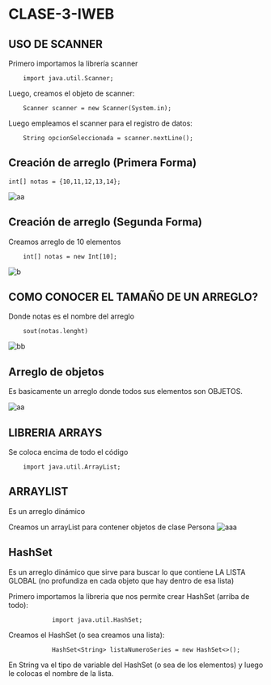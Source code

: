 # CLASE-3-IWEB

## USO DE SCANNER

Primero importamos la librería scanner

        import java.util.Scanner;
        
Luego, creamos el objeto de scanner:

        Scanner scanner = new Scanner(System.in);
Luego empleamos el scanner para el registro de datos:

        String opcionSeleccionada = scanner.nextLine();

## Creación de arreglo (Primera Forma)
    int[] notas = {10,11,12,13,14};
    
![aa](https://github.com/SergioABS0813/CLASE-3-IWEB/assets/134556600/edf4f83c-4f57-458a-b751-067fbdd59bf4)

## Creación de arreglo (Segunda Forma)
Creamos arreglo de 10 elementos

        int[] notas = new Int[10];
    
![b](https://github.com/SergioABS0813/CLASE-3-IWEB/assets/134556600/ab75282e-4a22-47b0-b6e2-7a3a21ea0260)

## COMO CONOCER EL TAMAÑO DE UN ARREGLO?
Donde notas es el nombre del arreglo

        sout(notas.lenght)
    
![bb](https://github.com/SergioABS0813/CLASE-3-IWEB/assets/134556600/fde56f2f-57fc-49b8-a04f-fe55756b3024)

## Arreglo de objetos
Es basicamente un arreglo donde todos sus elementos son OBJETOS.

![aa](https://github.com/SergioABS0813/CLASE-3-IWEB/assets/134556600/56f91199-e022-4d32-9660-9648346f1249)

## LIBRERIA ARRAYS
Se coloca encima de todo el código

        import java.util.ArrayList;

## ARRAYLIST
Es un arreglo dinámico 

Creamos un arrayList para contener objetos de clase Persona
![aaa](https://github.com/SergioABS0813/CLASE-3-IWEB/assets/134556600/976aa7f6-9e5e-4d5c-b6a7-23c0be50272d)

## HashSet

Es un arreglo dinámico que sirve para buscar lo que contiene LA LISTA GLOBAL (no profundiza en cada objeto que hay dentro de esa lista)

Primero importamos la libreria que nos permite crear HashSet (arriba de todo):

                import java.util.HashSet;
                
Creamos el HashSet (o sea creamos una lista): 

                HashSet<String> listaNumeroSeries = new HashSet<>();
                
En String va el tipo de variable del HashSet (o sea de los elementos) y luego le colocas el nombre de la lista.






